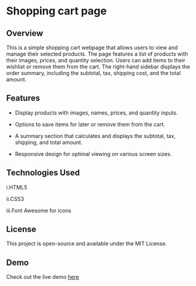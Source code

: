 # Shopping cart page

## Overview

This is a simple shopping cart webpage that allows users to view and manage their selected products. The page features a list of products with their images, prices, and quantity selection. Users can add items to their wishlist or remove them from the cart. The right-hand sidebar displays the order summary, including the subtotal, tax, shipping cost, and the total amount.

## Features

- Display products with images, names, prices, and quantity inputs.

- Options to save items for later or remove them from the cart.

- A summary section that calculates and displays the subtotal, tax, shipping, and total amount.

- Responsive design for optimal viewing on various screen sizes.

## Technologies Used

i.HTML5

ii.CSS3

iii.Font Awesome for icons

## License

This project is open-source and available under the MIT License.

## Demo

Check out the live demo [here](https://uharika77.github.io/shopping-cart-page/)
